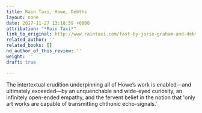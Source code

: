 ```yaml
---
title: Rain Taxi, Howe, Debths
layout: none
date: 2017-11-27 13:18:59 +0000
attribution: "*Rain Taxi*"
link_to_original: http://www.raintaxi.com/fast-by-jorie-graham-and-debths-by-susan-howe/
related_author: ''
related_books: []
nd_author_of_this_review: ''
weight: ''
draft: true

---
```

The intertextual erudition underpinning all of Howe’s work is enabled—and ultimately exceeded—by an unquenchable and wide-eyed curiosity, an infinitely open-ended empathy, and the fervent belief in the notion that 'only art works are capable of transmitting chthonic echo-signals.'